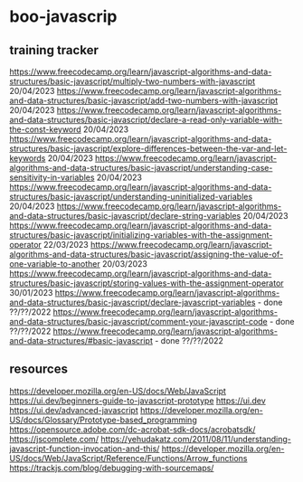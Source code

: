 # boo-javascrip
## training tracker
https://www.freecodecamp.org/learn/javascript-algorithms-and-data-structures/basic-javascript/multiply-two-numbers-with-javascript 20/04/2023
https://www.freecodecamp.org/learn/javascript-algorithms-and-data-structures/basic-javascript/add-two-numbers-with-javascript 20/04/2023
https://www.freecodecamp.org/learn/javascript-algorithms-and-data-structures/basic-javascript/declare-a-read-only-variable-with-the-const-keyword 20/04/2023
https://www.freecodecamp.org/learn/javascript-algorithms-and-data-structures/basic-javascript/explore-differences-between-the-var-and-let-keywords 20/04/2023
https://www.freecodecamp.org/learn/javascript-algorithms-and-data-structures/basic-javascript/understanding-case-sensitivity-in-variables 20/04/2023
https://www.freecodecamp.org/learn/javascript-algorithms-and-data-structures/basic-javascript/understanding-uninitialized-variables 20/04/2023
https://www.freecodecamp.org/learn/javascript-algorithms-and-data-structures/basic-javascript/declare-string-variables 20/04/2023
https://www.freecodecamp.org/learn/javascript-algorithms-and-data-structures/basic-javascript/initializing-variables-with-the-assignment-operator 22/03/2023
https://www.freecodecamp.org/learn/javascript-algorithms-and-data-structures/basic-javascript/assigning-the-value-of-one-variable-to-another 20/03/2023
https://www.freecodecamp.org/learn/javascript-algorithms-and-data-structures/basic-javascript/storing-values-with-the-assignment-operator  30/01/2023
https://www.freecodecamp.org/learn/javascript-algorithms-and-data-structures/basic-javascript/declare-javascript-variables - done ??/??/2022
https://www.freecodecamp.org/learn/javascript-algorithms-and-data-structures/basic-javascript/comment-your-javascript-code - done ??/??/2022
https://www.freecodecamp.org/learn/javascript-algorithms-and-data-structures/#basic-javascript  - done ??/??/2022

## resources
https://developer.mozilla.org/en-US/docs/Web/JavaScript
https://ui.dev/beginners-guide-to-javascript-prototype
https://ui.dev
https://ui.dev/advanced-javascript
https://developer.mozilla.org/en-US/docs/Glossary/Prototype-based_programming
https://opensource.adobe.com/dc-acrobat-sdk-docs/acrobatsdk/
https://jscomplete.com/
https://yehudakatz.com/2011/08/11/understanding-javascript-function-invocation-and-this/
https://developer.mozilla.org/en-US/docs/Web/JavaScript/Reference/Functions/Arrow_functions
https://trackjs.com/blog/debugging-with-sourcemaps/